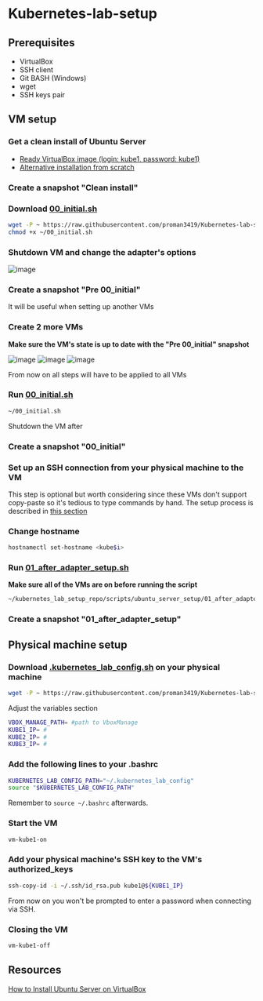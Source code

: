 # Kubernetes-lab-setup

## Prerequisites
- VirtualBox
- SSH client
- Git BASH (Windows)
- wget
- SSH keys pair

## VM setup
### Get a clean install of Ubuntu Server
- [Ready VirtualBox image (login: kube1, password: kube1)](https://drive.google.com/drive/folders/1G2dPVc7KuywBpo7x3FYjypA1Iik9VFWG?usp=share_link)
- [Alternative installation from scratch](https://ubuntu.com/download/server)

### Create a snapshot "Clean install"

### Download [00_initial.sh](https://raw.githubusercontent.com/k8loud/Kubernetes-lab-setup/master/scripts/ubuntu_server_setup/00_initial.sh)
```bash
wget -P ~ https://raw.githubusercontent.com/proman3419/Kubernetes-lab-setup/master/scripts/ubuntu_server_setup/00_initial.sh
chmod +x ~/00_initial.sh
```

### Shutdown VM and change the adapter's options
![image](https://user-images.githubusercontent.com/29145519/226700209-2f4f55f6-8add-4c75-a296-d5e44a5c4df7.png)

### Create a snapshot "Pre 00_initial"
It will be useful when setting up another VMs

### Create 2 more VMs
**Make sure the VM's state is up to date with the "Pre 00_initial" snapshot**

![image](https://user-images.githubusercontent.com/29145519/227028228-2d5206c7-7eed-47e4-83c8-a5c7f3e26f8d.png)
![image](https://user-images.githubusercontent.com/29145519/227028319-17612d80-3db4-4e98-915c-ab8700a85531.png)
![image](https://user-images.githubusercontent.com/29145519/227028389-dce21682-b249-408c-abd0-7ed49630224a.png)

From now on all steps will have to be applied to all VMs

### Run [00_initial.sh](https://raw.githubusercontent.com/k8loud/Kubernetes-lab-setup/master/scripts/ubuntu_server_setup/00_initial.sh)
```bash
~/00_initial.sh
```
Shutdown the VM after

### Create a snapshot "00_initial"

### Set up an SSH connection from your physical machine to the VM
This step is optional but worth considering since these VMs don't support copy-paste so it's tedious to type commands by hand.
The setup process is described in [this section](#physical-machine-setup)

### Change hostname
```bash
hostnamectl set-hostname <kube$i>
```

### Run [01_after_adapter_setup.sh](https://raw.githubusercontent.com/k8loud/Kubernetes-lab-setup/master/scripts/ubuntu_server_setup/01_after_adapter_setup.sh)
**Make sure all of the VMs are on before running the script**
```bash
~/kubernetes_lab_setup_repo/scripts/ubuntu_server_setup/01_after_adapter_setup.sh
```

### Create a snapshot "01_after_adapter_setup"

## Physical machine setup
### Download [.kubernetes_lab_config.sh](https://raw.githubusercontent.com/k8loud/Kubernetes-lab-setup/master/configs/.kubernetes_lab_config.sh) on your physical machine
```bash
wget -P ~ https://raw.githubusercontent.com/proman3419/Kubernetes-lab-setup/master/configs/.kubernetes_lab_config.sh
```
Adjust the variables section
```bash
VBOX_MANAGE_PATH= #path to VboxManage
KUBE1_IP= #
KUBE2_IP= #
KUBE3_IP= #
```

### Add the following lines to your .bashrc
```bash
KUBERNETES_LAB_CONFIG_PATH="~/.kubernetes_lab_config"
source "$KUBERNETES_LAB_CONFIG_PATH"
```
Remember to `source ~/.bashrc` afterwards.

### Start the VM
```bash
vm-kube1-on
```

### Add your physical machine's SSH key to the VM's authorized_keys
```bash
ssh-copy-id -i ~/.ssh/id_rsa.pub kube1@${KUBE1_IP}
```
From now on you won't be prompted to enter a password when connecting via SSH.

### Closing the VM
```bash
vm-kube1-off
```

## Resources
[How to Install Ubuntu Server on VirtualBox](https://hibbard.eu/install-ubuntu-virtual-box/)
